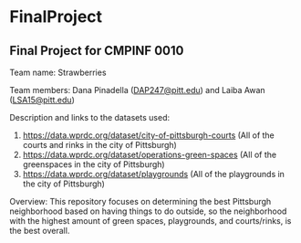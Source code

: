 # FinalProject

Final Project for CMPINF 0010
-
Team name: Strawberries

Team members: Dana Pinadella (DAP247@pitt.edu) and Laiba Awan (LSA15@pitt.edu)

Description and links to the datasets used:
1) https://data.wprdc.org/dataset/city-of-pittsburgh-courts (All of the courts and rinks in the city of Pittsburgh)
2) https://data.wprdc.org/dataset/operations-green-spaces  (All of the greenspaces in the city of Pittsburgh)
3) https://data.wprdc.org/dataset/playgrounds (All of the playgrounds in the city of Pittsburgh)

Overview: This repository focuses on determining the best Pittsburgh neighborhood based on having things to do outside, so the neighborhood with the highest amount of green spaces, playgrounds, and courts/rinks, is the best overall. 

